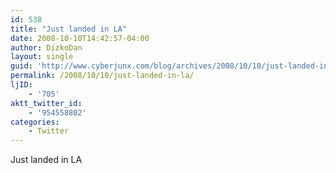 ```yaml
---
id: 538
title: "Just landed in LA"
date: 2008-10-10T14:42:57-04:00
author: DizkoDan
layout: single
guid: 'http://www.cyberjunx.com/blog/archives/2008/10/10/just-landed-in-la/'
permalink: /2008/10/10/just-landed-in-la/
ljID:
    - '705'
aktt_twitter_id:
    - '954558802'
categories:
    - Twitter
---
```


Just landed in LA